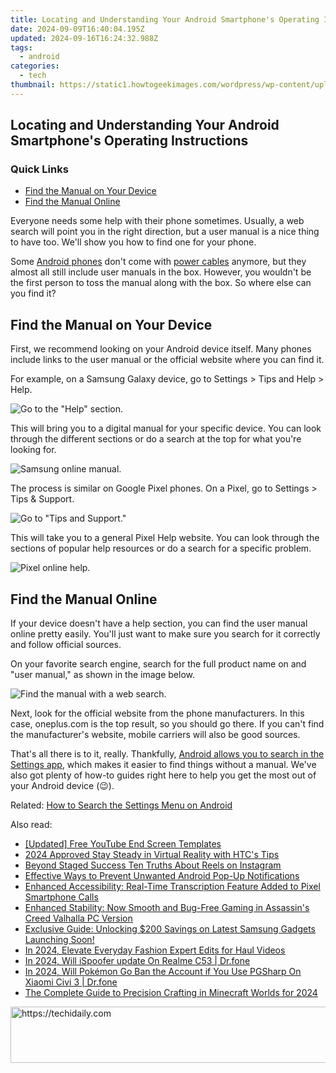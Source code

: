 ```yaml
---
title: Locating and Understanding Your Android Smartphone's Operating Instructions
date: 2024-09-09T16:40:04.195Z
updated: 2024-09-16T16:24:32.988Z
tags:
  - android
categories:
  - tech
thumbnail: https://static1.howtogeekimages.com/wordpress/wp-content/uploads/2021/11/shutterstock_1349178554.jpg
---
```


## Locating and Understanding Your Android Smartphone's Operating Instructions

### Quick Links

* [Find the Manual on Your Device](https://extra-resources.techidaily.com/navigate-through-windows-11s-best-practices-for-imports/)
* [Find the Manual Online](https://extra-guidance.techidaily.com/new-premium-psd-free-3d-text-treasure-hunt/)

 Everyone needs some help with their phone sometimes. Usually, a web search will point you in the right direction, but a user manual is a nice thing to have too. We'll show you how to find one for your phone.

 Some [Android phones](https://twitter-videos.techidaily.com/hot-takes-highlight-twitters-trending-topics-for-2024/) don't come with [power cables](https://games-able.techidaily.com/bypassing-steam-disconnection-in-windows-11/) anymore, but they almost all still include user manuals in the box. However, you wouldn't be the first person to toss the manual along with the box. So where else can you find it?

##  Find the Manual on Your Device

 First, we recommend looking on your Android device itself. Many phones include links to the user manual or the official website where you can find it.

 For example, on a Samsung Galaxy device, go to Settings > Tips and Help > Help.

![Go to the "Help" section.](https://static1.howtogeekimages.com/wordpress/wp-content/uploads/2022/03/2022-03-04_16-55-39.jpg) 

 This will bring you to a digital manual for your specific device. You can look through the different sections or do a search at the top for what you're looking for.

![Samsung online manual.](https://static1.howtogeekimages.com/wordpress/wp-content/uploads/2022/03/2022-03-04_16-57-13.jpg) 

 The process is similar on Google Pixel phones. On a Pixel, go to Settings > Tips & Support.

![Go to "Tips and Support."](https://static1.howtogeekimages.com/wordpress/wp-content/uploads/2022/03/2022-03-04_16-58-16.jpg) 

 This will take you to a general Pixel Help website. You can look through the sections of popular help resources or do a search for a specific problem.

![Pixel online help.](https://static1.howtogeekimages.com/wordpress/wp-content/uploads/2022/03/2022-03-04_16-59-05.jpg) 

##  Find the Manual Online

 If your device doesn't have a help section, you can find the user manual online pretty easily. You'll just want to make sure you search for it correctly and follow official sources.

 On your favorite search engine, search for the full product name on and "user manual," as shown in the image below.

![Find the manual with a web search.](https://static1.howtogeekimages.com/wordpress/wp-content/uploads/2022/03/2022-03-04_17-01-27.jpg) 

 Next, look for the official website from the phone manufacturers. In this case, oneplus.com is the top result, so you should go there. If you can't find the manufacturer's website, mobile carriers will also be good sources.

 That's all there is to it, really. Thankfully, [Android allows you to search in the Settings app](https://desktop-recording.techidaily.com/in-2024-simplify-virtual-collaboration-a-zoom-setup-overview/), which makes it easier to find things without a manual. We've also got plenty of how-to guides right here to help you get the most out of your Android device (😉).

Related: [How to Search the Settings Menu on Android](https://desktop-recording.techidaily.com/in-2024-simplify-virtual-collaboration-a-zoom-setup-overview/)

<ins class="adsbygoogle"
     style="display:block"
     data-ad-format="autorelaxed"
     data-ad-client="ca-pub-7571918770474297"
     data-ad-slot="1223367746"></ins>

<ins class="adsbygoogle"
     style="display:block"
     data-ad-client="ca-pub-7571918770474297"
     data-ad-slot="8358498916"
     data-ad-format="auto"
     data-full-width-responsive="true"></ins>

<span class="atpl-alsoreadstyle">Also read:</span>
<div><ul>
<li><a href="https://facebook-video-share.techidaily.com/updated-free-youtube-end-screen-templates/"><u>[Updated] Free YouTube End Screen Templates</u></a></li>
<li><a href="https://fox-helps.techidaily.com/2024-approved-stay-steady-in-virtual-reality-with-htcs-tips/"><u>2024 Approved Stay Steady in Virtual Reality with HTC's Tips</u></a></li>
<li><a href="https://instagram-video-recordings.techidaily.com/beyond-staged-success-ten-truths-about-reels-on-instagram/"><u>Beyond Staged Success Ten Truths About Reels on Instagram</u></a></li>
<li><a href="https://hardware-reviews.techidaily.com/effective-ways-to-prevent-unwanted-android-pop-up-notifications/"><u>Effective Ways to Prevent Unwanted Android Pop-Up Notifications</u></a></li>
<li><a href="https://hardware-reviews.techidaily.com/enhanced-accessibility-real-time-transcription-feature-added-to-pixel-smartphone-calls/"><u>Enhanced Accessibility: Real-Time Transcription Feature Added to Pixel Smartphone Calls</u></a></li>
<li><a href="https://program-issues.techidaily.com/enhanced-stability-now-smooth-and-bug-free-gaming-in-assassins-creed-valhalla-pc-version/"><u>Enhanced Stability: Now Smooth and Bug-Free Gaming in Assassin's Creed Valhalla PC Version</u></a></li>
<li><a href="https://hardware-reviews.techidaily.com/exclusive-guide-unlocking-200-savings-on-latest-samsung-gadgets-launching-soon/"><u>Exclusive Guide: Unlocking $200 Savings on Latest Samsung Gadgets Launching Soon!</u></a></li>
<li><a href="https://fox-access.techidaily.com/in-2024-elevate-everyday-fashion-expert-edits-for-haul-videos/"><u>In 2024, Elevate Everyday Fashion Expert Edits for Haul Videos</u></a></li>
<li><a href="https://phone-solutions.techidaily.com/in-2024-will-ispoofer-update-on-realme-c53-drfone-by-drfone-virtual-android/"><u>In 2024, Will iSpoofer update On Realme C53 | Dr.fone</u></a></li>
<li><a href="https://change-location.techidaily.com/in-2024-will-pokemon-go-ban-the-account-if-you-use-pgsharp-on-xiaomi-civi-3-drfone-by-drfone-virtual-android/"><u>In 2024, Will Pokémon Go Ban the Account if You Use PGSharp On Xiaomi Civi 3 | Dr.fone</u></a></li>
<li><a href="https://visual-screen-recording.techidaily.com/the-complete-guide-to-precision-crafting-in-minecraft-worlds-for-2024/"><u>The Complete Guide to Precision Crafting in Minecraft Worlds for 2024</u></a></li>
</ul></div>

<!-- affiliate ads begin -->
<a href="https://unicoeye.pxf.io/c/5597632/2121335/18498" target="_top" id="2121335">
  <img src="//a.impactradius-go.com/display-ad/18498-2121335" border="0" alt="https://techidaily.com" width="728" height="90"/>
</a>
<img height="0" width="0" src="https://unicoeye.pxf.io/i/5597632/2121335/18498" style="position:absolute;visibility:hidden;" border="0" />
<!-- affiliate ads end -->

